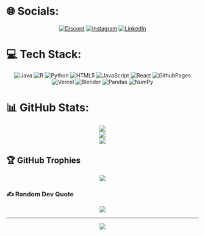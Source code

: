 # 🌐 Socials:

<div align="center">
  
[![Discord](https://img.shields.io/badge/Discord-%237289DA.svg?logo=discord&logoColor=white)](https://discord.gg/yunicua.) 
[![Instagram](https://img.shields.io/badge/Instagram-%23E4405F.svg?logo=Instagram&logoColor=white)](https://instagram.com/melany_mfm) 
[![LinkedIn](https://img.shields.io/badge/LinkedIn-%230077B5.svg?logo=linkedin&logoColor=white)](https://linkedin.com/in/melany-franco) 

</div>

# 💻 Tech Stack:

<div align="center">

![Java](https://img.shields.io/badge/java-%23ED8B00.svg?style=flat-square&logo=openjdk&logoColor=white) 
![R](https://img.shields.io/badge/r-%23276DC3.svg?style=flat-square&logo=r&logoColor=white) 
![Python](https://img.shields.io/badge/python-3670A0?style=flat-square&logo=python&logoColor=ffdd54) 
![HTML5](https://img.shields.io/badge/html5-%23E34F26.svg?style=flat-square&logo=html5&logoColor=white) 
![JavaScript](https://img.shields.io/badge/javascript-%23323330.svg?style=flat-square&logo=javascript&logoColor=%23F7DF1E) 
![React](https://img.shields.io/badge/react-%2320232a.svg?style=flat-square&logo=react&logoColor=%2361DAFB) 
![GithubPages](https://img.shields.io/badge/github%20pages-121013?style=flat-square&logo=github&logoColor=white) 
![Vercel](https://img.shields.io/badge/vercel-%23000000.svg?style=flat-square&logo=vercel&logoColor=white) 
![Blender](https://img.shields.io/badge/blender-%23F5792A.svg?style=flat-square&logo=blender&logoColor=white) 
![Pandas](https://img.shields.io/badge/pandas-%23150458.svg?style=flat-square&logo=pandas&logoColor=white) 
![NumPy](https://img.shields.io/badge/numpy-%23013243.svg?style=flat-square&logo=numpy&logoColor=white) 

</div>

# 📊 GitHub Stats:

<div align="center">

![](https://stats-seven-smoky.vercel.app/api/top-langs/?username=MelanyMFM&layout=compact&theme=react&text_color=C384FF&langs_count=32)<br/>
![](https://github-readme-stats.vercel.app/api?username=MelanyMFM&theme=react&hide_border=false&include_all_commits=true&count_private=true)<br/>
![](https://github-readme-streak-stats.herokuapp.com/?user=MelanyMFM&theme=react&hide_border=false)

</div>


## 🏆 GitHub Trophies

<div align="center">

![](https://github-profile-trophy.vercel.app/?username=MelanyMFM&theme=radical&no-frame=false&no-bg=true&margin-w=4)

</div>

### ✍️ Random Dev Quote

<div align="center">

![](https://quotes-github-readme.vercel.app/api?type=horizontal&theme=radical)

</div>

---

<div align="center">

[![](https://visitcount.itsvg.in/api?id=MelanyMFM&icon=0&color=0)](https://visitcount.itsvg.in)

</div>
